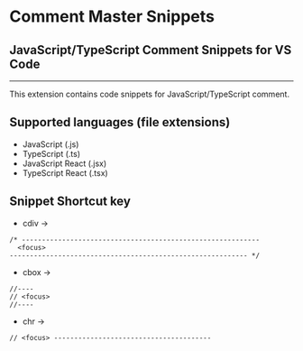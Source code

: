 # Comment Master Snippets
## JavaScript/TypeScript Comment Snippets for VS Code
-------------------

This extension contains code snippets for JavaScript/TypeScript comment.

## Supported languages (file extensions)

- JavaScript (.js)
- TypeScript (.ts)
- JavaScript React (.jsx)
- TypeScript React (.tsx)

## Snippet Shortcut key

- cdiv →
```
/* -----------------------------------------------------------
  <focus>
----------------------------------------------------------- */
```

- cbox →
```
//----
// <focus>
//----
```

- chr →
```
// <focus> ---------------------------------------
```
